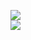 [![](https://img.shields.io/badge/Made%20With-Github%20Spray-lightgrey.svg?style=for-the-badge&logo=github)](https://github.com/Annihil/github-spray#10759)  
[![](https://i.imgur.com/2DrTn0Z.gif)](https://github.com/Annihil/github-spray)